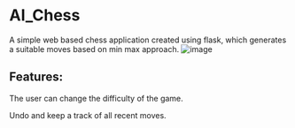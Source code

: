 # AI_Chess

A simple web based chess application created using flask, which generates a suitable moves based on min max approach. 
![image](https://github.com/ChakriOriginals/AI_Chess/assets/70372465/a318be73-4252-413b-bb0f-0fbfda8fa8db)


## Features:
The user can change the difficulty of the game.

Undo and keep a track of all recent moves.
